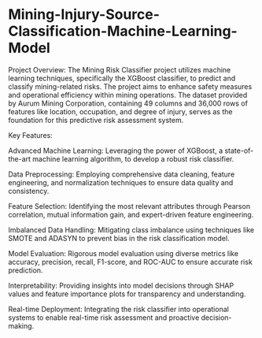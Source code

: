 # Mining-Injury-Source-Classification-Machine-Learning-Model
Project Overview:
The Mining Risk Classifier project utilizes machine learning techniques, specifically the XGBoost classifier, to predict and classify mining-related risks. The project aims to enhance safety measures and operational efficiency within mining operations. The dataset provided by Aurum Mining Corporation, containing 49 columns and 36,000 rows of features like location, occupation, and degree of injury, serves as the foundation for this predictive risk assessment system.

Key Features:

Advanced Machine Learning: Leveraging the power of XGBoost, a state-of-the-art machine learning algorithm, to develop a robust risk classifier.

Data Preprocessing: Employing comprehensive data cleaning, feature engineering, and normalization techniques to ensure data quality and consistency.

Feature Selection: Identifying the most relevant attributes through Pearson correlation, mutual information gain, and expert-driven feature engineering.

Imbalanced Data Handling: Mitigating class imbalance using techniques like SMOTE and ADASYN to prevent bias in the risk classification model.

Model Evaluation: Rigorous model evaluation using diverse metrics like accuracy, precision, recall, F1-score, and ROC-AUC to ensure accurate risk prediction.

Interpretability: Providing insights into model decisions through SHAP values and feature importance plots for transparency and understanding.

Real-time Deployment: Integrating the risk classifier into operational systems to enable real-time risk assessment and proactive decision-making.
